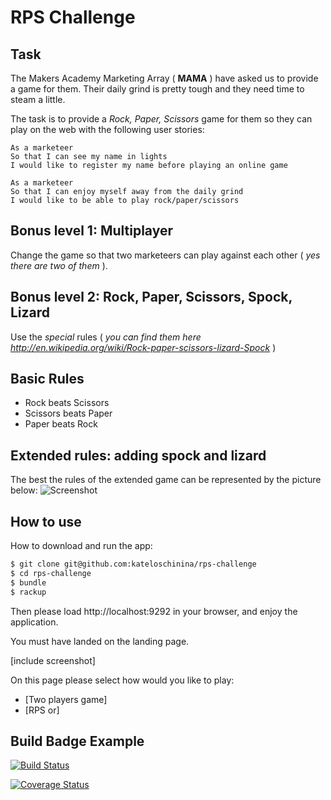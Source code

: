 # RPS Challenge

Task
----

The Makers Academy Marketing Array ( **MAMA** ) have asked us to provide a game for them. Their daily grind is pretty tough and they need time to steam a little.

The task is to provide a _Rock, Paper, Scissors_ game for them so they can play on the web with the following user stories:

```
As a marketeer
So that I can see my name in lights
I would like to register my name before playing an online game

As a marketeer
So that I can enjoy myself away from the daily grind
I would like to be able to play rock/paper/scissors
```
## Bonus level 1: Multiplayer

Change the game so that two marketeers can play against each other ( _yes there are two of them_ ).

## Bonus level 2: Rock, Paper, Scissors, Spock, Lizard

Use the _special_ rules ( _you can find them here http://en.wikipedia.org/wiki/Rock-paper-scissors-lizard-Spock_ )

## Basic Rules

- Rock beats Scissors
- Scissors beats Paper
- Paper beats Rock

## Extended rules: adding spock and lizard
The best the rules of the extended game can be represented by the picture below:
![Screenshot](https://upload.wikimedia.org/wikipedia/commons/f/fe/Rock_Paper_Scissors_Lizard_Spock_en.svg)

## How to use

How to download and run the app:

```sh
$ git clone git@github.com:kateloschinina/rps-challenge
$ cd rps-challenge
$ bundle
$ rackup
```
Then please load http://localhost:9292 in your browser, and enjoy the application.

You must have landed on the landing page.

[include screenshot]

On this page please select how would you like to play:
* [Two players game]
* [RPS or]


Build Badge Example
------------------

[![Build Status](https://travis-ci.org/kateloschinina/rps-challenge.svg?branch=master)](https://travis-ci.org/kateloschinina/rps-challenge)

[![Coverage Status](https://coveralls.io/repos/github/kateloschinina/rps-challenge/badge.svg?branch=master)](https://coveralls.io/github/kateloschinina/rps-challenge?branch=master)

